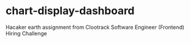 # chart-display-dashboard
Hacaker earth assignment from Clootrack Software Engineer (Frontend) Hiring Challenge
